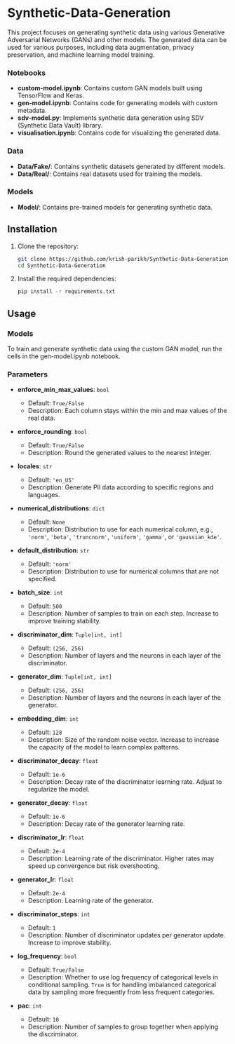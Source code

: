 # Synthetic-Data-Generation

This project focuses on generating synthetic data using various Generative Adversarial Networks (GANs) and other models. The generated data can be used for various purposes, including data augmentation, privacy preservation, and machine learning model training.

### Notebooks

- **custom-model.ipynb**: Contains custom GAN models built using TensorFlow and Keras.
- **gen-model.ipynb**: Contains code for generating models with custom metadata.
- **sdv-model.py**: Implements synthetic data generation using SDV (Synthetic Data Vault) library.
- **visualisation.ipynb**: Contains code for visualizing the generated data.

### Data

- **Data/Fake/**: Contains synthetic datasets generated by different models.
- **Data/Real/**: Contains real datasets used for training the models.

### Models

- **Model/**: Contains pre-trained models for generating synthetic data.

## Installation

1. Clone the repository:
    ```sh
    git clone https://github.com/krish-parikh/Synthetic-Data-Generation.git
    cd Synthetic-Data-Generation
    ```

2. Install the required dependencies:
    ```sh
    pip install -r requirements.txt
    ```

## Usage

### Models

To train and generate synthetic data using the custom GAN model, run the cells in the gen-model.ipynb notebook.

### Parameters

- **enforce_min_max_values**: `bool`
  - Default: `True/False`
  - Description: Each column stays within the min and max values of the real data.

- **enforce_rounding**: `bool`
  - Default: `True/False`
  - Description: Round the generated values to the nearest integer.

- **locales**: `str`
  - Default: `'en_US'`
  - Description: Generate PII data according to specific regions and languages.

- **numerical_distributions**: `dict`
  - Default: `None`
  - Description: Distribution to use for each numerical column, e.g., `'norm'`, `'beta'`, `'truncnorm'`, `'uniform'`, `'gamma'`, or `'gaussian_kde'`.

- **default_distribution**: `str`
  - Default: `'norm'`
  - Description: Distribution to use for numerical columns that are not specified.

- **batch_size**: `int`
  - Default: `500`
  - Description: Number of samples to train on each step. Increase to improve training stability.

- **discriminator_dim**: `Tuple[int, int]`
  - Default: `(256, 256)`
  - Description: Number of layers and the neurons in each layer of the discriminator.

- **generator_dim**: `Tuple[int, int]`
  - Default: `(256, 256)`
  - Description: Number of layers and the neurons in each layer of the generator.

- **embedding_dim**: `int`
  - Default: `128`
  - Description: Size of the random noise vector. Increase to increase the capacity of the model to learn complex patterns.

- **discriminator_decay**: `float`
  - Default: `1e-6`
  - Description: Decay rate of the discriminator learning rate. Adjust to regularize the model.

- **generator_decay**: `float`
  - Default: `1e-6`
  - Description: Decay rate of the generator learning rate.

- **discriminator_lr**: `float`
  - Default: `2e-4`
  - Description: Learning rate of the discriminator. Higher rates may speed up convergence but risk overshooting.

- **generator_lr**: `float`
  - Default: `2e-4`
  - Description: Learning rate of the generator.

- **discriminator_steps**: `int`
  - Default: `1`
  - Description: Number of discriminator updates per generator update. Increase to improve stability.

- **log_frequency**: `bool`
  - Default: `True/False`
  - Description: Whether to use log frequency of categorical levels in conditional sampling. `True` is for handling imbalanced categorical data by sampling more frequently from less frequent categories.

- **pac**: `int`
  - Default: `10`
  - Description: Number of samples to group together when applying the discriminator.